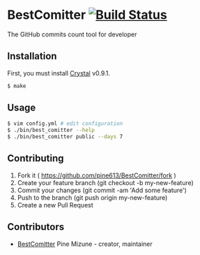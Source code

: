 # BestComitter [![Build Status](https://travis-ci.org/pine613/BestCommiter.svg)](https://travis-ci.org/pine613/BestCommiter)

The GitHub commits count tool for developer

## Installation
First, you must install [Crystal](http://crystal-lang.org/) v0.9.1.

```sh
$ make
```

## Usage

```sh
$ vim config.yml # edit configuration
$ ./bin/best_comitter --help
$ ./bin/best_comitter public --days 7
```

## Contributing

1. Fork it ( https://github.com/pine613/BestComitter/fork )
2. Create your feature branch (git checkout -b my-new-feature)
3. Commit your changes (git commit -am 'Add some feature')
4. Push to the branch (git push origin my-new-feature)
5. Create a new Pull Request

## Contributors

- [BestComitter](https://github.com/BestComitter) Pine Mizune - creator, maintainer
